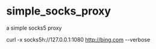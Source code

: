 # simple_socks_proxy
a simple socks5 proxy

curl -x socks5h://127.0.0.1:1080 http://bing.com --verbose

